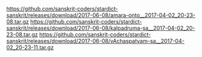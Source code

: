 https://github.com/sanskrit-coders/stardict-sanskrit/releases/download/2017-06-08/amara-onto__2017-04-02_20-23-08.tar.gz
https://github.com/sanskrit-coders/stardict-sanskrit/releases/download/2017-06-08/kalpadruma-sa__2017-04-02_20-23-08.tar.gz
https://github.com/sanskrit-coders/stardict-sanskrit/releases/download/2017-06-08/vAchaspatyam-sa__2017-04-02_20-23-11.tar.gz

